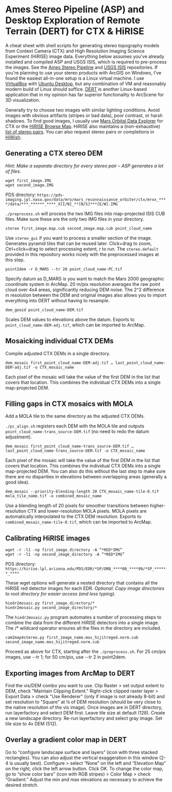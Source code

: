 # Ames Stereo Pipeline (ASP) and Desktop Exploration of Remote Terrain (DERT) for CTX & HiRISE
A cheat sheet with shell scripts for generating stereo topography models from Context Camera (CTX) and High Resolution Imaging Science Experiment (HiRISE) image data. Everything below assumes you've already installed and compiled ASP and USGS ISIS, which is required to pre-process the images. See the [Ames Stereo Pipeline](github.com/NeoGeographyToolkit/StereoPipeline) and [USGS ISIS](https://github.com/USGS-Astrogeology/ISIS3) repositories. If you're planning to use your stereo products with ArcGIS on Windows, I've found the easiest all-in-one setup is a Linux virtual machine. I use [VirtualBox](https://www.virtualbox.org/) with [Ubuntu Desktop](https://ubuntu.com/download/desktop), but any combination of VM and reasonably modern build of Linux should suffice. [DERT](https://github.com/nasa/DERT) is another Linux-based application that in my opinion has far superior functionality to ArcScene for 3D visualization.

Generally try to choose two images with similar lighting conditions. Avoid images with obvious artifacts (stripes or bad data), poor contrast, or harsh shadows. To find good images, I usually use [Mars Orbital Data Explorer](https://ode.rsl.wustl.edu/mars/indexMapSearch.aspx) for CTX or the [HiRISE Browse Map](https://www.uahirise.org/hiwish/browse). HiRISE also maintains a (non-exhaustive) [list of stereo pairs](https://www.uahirise.org/stereo/). You can also request stereo pairs or completions in [HiWish](https://www.uahirise.org/hiwish/).

## Generating a CTX stereo DEM
*Hint: Make a separate directory for every stereo pair – ASP generates a lot of files.*
```
wget first_image.IMG
wget second_image.IMG
```
PDS directory: `https://pds-imaging.jpl.nasa.gov/data/mro/mars_reconnaissance_orbiter/ctx/mrox_****/data/***_******_****_X[I/N]_**[N/S]***[E/W].IMG`

`./preprocess.sh` will process the two IMG files into map-projected ISIS CUB files. Make sure these are the only two IMG files in your directory.
```
stereo first_image.map.cub second_image.map.cub point_cloud_name
```
Use `stereo_gui` if you want to process a smaller section of the image. Generates pyramid tiles that can be reused later. Click+drag to zoom, Ctrl+click+drag to select processing extent, r to run. The `stereo.default` provided in this repository works nicely with the preprocessed images at this step.
```
point2dem -r D_MARS --tr 20 point_cloud_name-PC.tif
```
Specify datum as D_MARS is you want to match the Mars 2000 geographic coordinate system in ArcMap. 20 m/pix resolution averages the raw point cloud over 4x4 areas, significantly reducing DEM noise. The 2^2 difference in resolution between the DEM and original images also allows you to import everything into DERT without having to resample.
```
dem_geoid point_cloud_name-DEM.tif
```
Scales DEM values to elevations above the datum. Exports to `point_cloud_name-DEM-adj.tif`, which can be imported to ArcMap.

## Mosaicking individual CTX DEMs
Compile adjusted CTX DEMs in a single directory.
```
dem_mosaic first_point_cloud_name-DEM-adj.tif … last_point_cloud_name-DEM-adj.tif -o CTX_mosaic_name
```
Each pixel of the mosaic will take the value of the first DEM in the list that covers that location. This combines the individual CTX DEMs into a single map-projected DEM.

## Filling gaps in CTX mosaics with MOLA
Add a MOLA tile to the same directory as the adjusted CTX DEMs.

`./pc_align.sh` registers each DEM with the MOLA tile and outputs `point_cloud_name-trans_source-DEM.tif` (no need to redo the datum adjustment). 
```
dem_mosaic first_point_cloud_name-trans_source-DEM.tif … last_point_cloud_name-trans_source-DEM.tif -o CTX_mosaic_name
```
Each pixel of the mosaic will take the value of the first DEM in the list that covers that location. This combines the individual CTX DEMs into a single map-projected DEM. You can also do this without the last step to make sure there are no disparities in elevations between overlapping areas (generally a good idea).
```
dem_mosaic --priority-blending-length 20 CTX_mosaic_name-tile-0.tif mola_tile_name.tif -o combined_mosaic_name
```
Use a blending length of 20 pixels for smoother transitions between higher-resolution CTX and lower-resolution MOLA pixels. MOLA pixels are automatically interpolated to the CTX DEM resolution. Exports to `combined_mosaic_name-tile-0.tif`, which can be imported to ArcMap.

## Calibrating HiRISE images
```
wget -r -l1 -np first_image_directory -A “*RED*IMG”
wget -r -l1 -np second_image_directory -A “*RED*IMG”
```
PDS directory: `https://hirise.lpl.arizona.edu/PDS/EDR/*SP/ORB_****00_****99/*SP_******_****`

These wget options will generate a nested directory that contains all the HiRISE red detector images for each EDR. *Optional: Copy image directories to root directory for easier access (and less typing).*
```
hiedr2mosaic.py first_image_directory/*
hiedr2mosaic.py second_image_directory/*
```
The `hiedr2mosaic.py` program automates a number of processing steps to combine the data from the different HiRISE detectors into a single image. The /* wildcard operator ensures all the files in the directory are included.
```
cam2map4stereo.py first_image_name.mos_hijitreged.norm.cub second_image_name.mos_hijitreged.norm.cub
```
Proceed as above for CTX, starting after the `./preprocess.sh`. For 25 cm/pix images, use --tr 1; for 50 cm/pix, use --tr 2 in point2dem.

## Exporting images from ArcMap to DERT
Find the vis/DEM combo you want to use. Clip Raster > set output extent to DEM, check "Maintain Clipping Extent." Right-click clipped raster layer > Export Data > check "Use Renderer" (only if image is not already 8-bit) and set resolution to "Square" at ¼ of DEM resolution (should be very close to the native resolution of the vis image). Once images are in DERT directory, run layerfactory and select DEM first. Leave tile size at default (128). Create a new landscape directory. Re-run layerfactory and select gray image. Set tile size to 4x DEM (512).

## Overlay a gradient color map in DERT
Go to “configure landscape surface and layers” (icon with three stacked rectangles). You can also adjust the vertical exaggeration in this window (2-4 is usually best). Configure > select “None” on the left and “Elevation Map” on the right, click the left arrow button. Click OK. To change the color map, go to “show color bars” (icon with RGB stripes) > Color Map > check “Gradient.” Adjust the min and max elevations as necessary to achieve the desired stretch.
